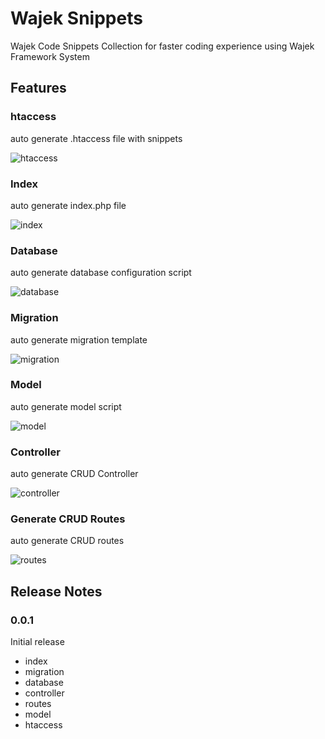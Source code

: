 # Wajek Snippets

Wajek Code Snippets Collection for faster coding experience using Wajek Framework System

## Features

### htaccess

auto generate .htaccess file with snippets

![htaccess](https://raw.githubusercontent.com/mochrira/wajek-snippets/master/images/htaccess.gif)

### Index

auto generate index.php file

![index](https://raw.githubusercontent.com/mochrira/wajek-snippets/master/images/index.gif)

### Database

auto generate database configuration script

![database](https://raw.githubusercontent.com/mochrira/wajek-snippets/master/images/database.gif)

### Migration

auto generate migration template

![migration](https://raw.githubusercontent.com/mochrira/wajek-snippets/master/images/migration.gif)

### Model

auto generate model script

![model](https://raw.githubusercontent.com/mochrira/wajek-snippets/master/images/model.gif)

### Controller

auto generate CRUD Controller

![controller](https://raw.githubusercontent.com/mochrira/wajek-snippets/master/images/controller.gif)

### Generate CRUD Routes

auto generate CRUD routes

![routes](https://raw.githubusercontent.com/mochrira/wajek-snippets/master/images/routes.gif)

## Release Notes

### 0.0.1

Initial release

- index
- migration
- database
- controller
- routes
- model
- htaccess
